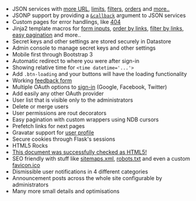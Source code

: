 - JSON services with
  <a href="http://gae-init.appspot.com{{url_for('user_list_service')}}" target="_blank">more URL</a>,
  <a href="http://gae-init.appspot.com{{url_for('user_list_service', limit=8)}}" target="_blank">limits</a>,
  <a href="http://gae-init.appspot.com{{url_for('user_list_service', admin='true')}}" target="_blank">filters</a>,
  <a href="http://gae-init.appspot.com{{url_for('user_list_service', order='name')}}" target="_blank">orders</a> and
  <a href="http://gae-init.appspot.com{{url_for('user_list_service', limit=4, order='name', admin='true')}}" target="_blank">more..</a>
- JSONP support by providing a
  <a href="http://gae-init.appspot.com{{url_for('user_list_service', limit=2, order='name', callback='hello')}}" target="_blank">`&callback`</a>
  argument to JSON services
- Custom pages for error handlings, like [404](/404)</li>
- Jinja2 template macros for
  [form inputs]({{url_for('feedback')}}),
  <a href="http://gae-init.appspot.com{{url_for('user_list', order='name')}}" target="_blank">order by links</a>,
  <a href="http://gae-init.appspot.com{{url_for('user_list', admin=True, active=True, limit=16)}}" target="_blank">filter by links</a>,
  <a href="http://gae-init.appspot.com{{url_for('user_list', limit=4, active=True, order='-modified')}}" target="_blank">easy pagination</a>
  and more..
- Secret keys and other settings are stored securely in Datastore
- Admin console to manage secret keys and other settings
- Mobile first through Bootstrap 3
- Automatic redirect to where you were after sign-in
- Showing relative time for `<time datetime='...'>`
- Add `.btn-loading` and your buttons will have the loading functionality
- Working [feedback form]({{url_for('feedback')}})
- Multiple OAuth options to [sign-in]({{url_for('signin')}})
  (Google, Facebook, Twitter)
- Add easily any other OAuth provider
- User list that is visible only to the administrators
- Delete or merge users
- User permissions are rout decorators
- Easy pagination with custom wrappers using NDB cursors
- Prefetch links for next pages
- Gravatar support for [user profile]({{url_for('profile')}})
- Secure cookies through Flask's sessions
- HTML5 Rocks
- [This document was successfully checked as HTML5!](http://validator.w3.org/check?verbose=1&uri={{request.host_url[:-1]}}{{request.path}})
- SEO friendly with stuff like [sitemaps.xml]({{url_for('sitemap')}}),
  [robots.txt](/robots.txt) and even a custom [favicon.ico](/favicon.ico)
- Dismissible user notifications in 4 different categories
- Announcement posts across the whole site configurable by administrators
- Many more small details and optimisations
